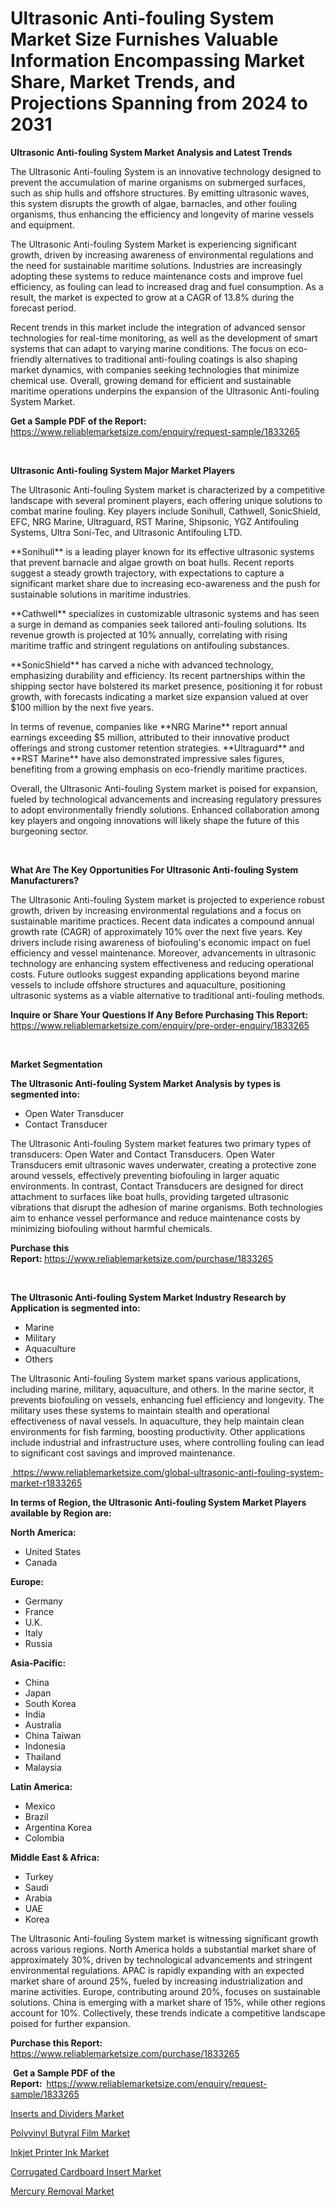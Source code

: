 <p><h1>Ultrasonic Anti-fouling System Market Size Furnishes Valuable Information Encompassing Market Share, Market Trends, and Projections Spanning from 2024 to 2031</h1></p><p><strong>Ultrasonic Anti-fouling System Market Analysis and Latest Trends</strong></p>
<p><p>The Ultrasonic Anti-fouling System is an innovative technology designed to prevent the accumulation of marine organisms on submerged surfaces, such as ship hulls and offshore structures. By emitting ultrasonic waves, this system disrupts the growth of algae, barnacles, and other fouling organisms, thus enhancing the efficiency and longevity of marine vessels and equipment. </p><p>The Ultrasonic Anti-fouling System Market is experiencing significant growth, driven by increasing awareness of environmental regulations and the need for sustainable maritime solutions. Industries are increasingly adopting these systems to reduce maintenance costs and improve fuel efficiency, as fouling can lead to increased drag and fuel consumption. As a result, the market is expected to grow at a CAGR of 13.8% during the forecast period.</p><p>Recent trends in this market include the integration of advanced sensor technologies for real-time monitoring, as well as the development of smart systems that can adapt to varying marine conditions. The focus on eco-friendly alternatives to traditional anti-fouling coatings is also shaping market dynamics, with companies seeking technologies that minimize chemical use. Overall, growing demand for efficient and sustainable maritime operations underpins the expansion of the Ultrasonic Anti-fouling System Market.</p></p>
<p><strong>Get a Sample PDF of the Report:&nbsp;</strong> <a href="https://www.reliablemarketsize.com/enquiry/request-sample/1833265?utm_campaign=1103&utm_medium=2&utm_source=Github&utm_content=ia&utm_term=17102024&utm_id=ultrasonic-anti-fouling-system">https://www.reliablemarketsize.com/enquiry/request-sample/1833265</a></p>
<p>&nbsp;</p>
<p><strong>Ultrasonic Anti-fouling System Major Market Players</strong></p>
<p><p>The Ultrasonic Anti-fouling System market is characterized by a competitive landscape with several prominent players, each offering unique solutions to combat marine fouling. Key players include Sonihull, Cathwell, SonicShield, EFC, NRG Marine, Ultraguard, RST Marine, Shipsonic, YGZ Antifouling Systems, Ultra Soni-Tec, and Ultrasonic Antifouling LTD.</p><p>**Sonihull** is a leading player known for its effective ultrasonic systems that prevent barnacle and algae growth on boat hulls. Recent reports suggest a steady growth trajectory, with expectations to capture a significant market share due to increasing eco-awareness and the push for sustainable solutions in maritime industries.</p><p>**Cathwell** specializes in customizable ultrasonic systems and has seen a surge in demand as companies seek tailored anti-fouling solutions. Its revenue growth is projected at 10% annually, correlating with rising maritime traffic and stringent regulations on antifouling substances.</p><p>**SonicShield** has carved a niche with advanced technology, emphasizing durability and efficiency. Its recent partnerships within the shipping sector have bolstered its market presence, positioning it for robust growth, with forecasts indicating a market size expansion valued at over $100 million by the next five years.</p><p>In terms of revenue, companies like **NRG Marine** report annual earnings exceeding $5 million, attributed to their innovative product offerings and strong customer retention strategies. **Ultraguard** and **RST Marine** have also demonstrated impressive sales figures, benefiting from a growing emphasis on eco-friendly maritime practices.</p><p>Overall, the Ultrasonic Anti-fouling System market is poised for expansion, fueled by technological advancements and increasing regulatory pressures to adopt environmentally friendly solutions. Enhanced collaboration among key players and ongoing innovations will likely shape the future of this burgeoning sector.</p></p>
<p>&nbsp;</p>
<p><strong>What Are The Key Opportunities For Ultrasonic Anti-fouling System Manufacturers?</strong></p>
<p><p>The Ultrasonic Anti-fouling System market is projected to experience robust growth, driven by increasing environmental regulations and a focus on sustainable maritime practices. Recent data indicates a compound annual growth rate (CAGR) of approximately 10% over the next five years. Key drivers include rising awareness of biofouling's economic impact on fuel efficiency and vessel maintenance. Moreover, advancements in ultrasonic technology are enhancing system effectiveness and reducing operational costs. Future outlooks suggest expanding applications beyond marine vessels to include offshore structures and aquaculture, positioning ultrasonic systems as a viable alternative to traditional anti-fouling methods.</p></p>
<p><strong>Inquire or Share Your Questions If Any Before Purchasing This Report:</strong> <a href="https://www.reliablemarketsize.com/enquiry/pre-order-enquiry/1833265?utm_campaign=1103&utm_medium=2&utm_source=Github&utm_content=ia&utm_term=17102024&utm_id=ultrasonic-anti-fouling-system">https://www.reliablemarketsize.com/enquiry/pre-order-enquiry/1833265</a></p>
<p>&nbsp;</p>
<p><strong>Market Segmentation</strong></p>
<p><strong>The Ultrasonic Anti-fouling System Market Analysis by types is segmented into:</strong></p>
<p><ul><li>Open Water Transducer</li><li>Contact Transducer</li></ul></p>
<p><p>The Ultrasonic Anti-fouling System market features two primary types of transducers: Open Water and Contact Transducers. Open Water Transducers emit ultrasonic waves underwater, creating a protective zone around vessels, effectively preventing biofouling in larger aquatic environments. In contrast, Contact Transducers are designed for direct attachment to surfaces like boat hulls, providing targeted ultrasonic vibrations that disrupt the adhesion of marine organisms. Both technologies aim to enhance vessel performance and reduce maintenance costs by minimizing biofouling without harmful chemicals.</p></p>
<p><strong>Purchase this Report:&nbsp;</strong><a href="https://www.reliablemarketsize.com/purchase/1833265?utm_campaign=1103&utm_medium=2&utm_source=Github&utm_content=ia&utm_term=17102024&utm_id=ultrasonic-anti-fouling-system">https://www.reliablemarketsize.com/purchase/1833265</a></p>
<p>&nbsp;</p>
<p><strong>The Ultrasonic Anti-fouling System Market Industry Research by Application is segmented into:</strong></p>
<p><ul><li>Marine</li><li>Military</li><li>Aquaculture</li><li>Others</li></ul></p>
<p><p>The Ultrasonic Anti-fouling System market spans various applications, including marine, military, aquaculture, and others. In the marine sector, it prevents biofouling on vessels, enhancing fuel efficiency and longevity. The military uses these systems to maintain stealth and operational effectiveness of naval vessels. In aquaculture, they help maintain clean environments for fish farming, boosting productivity. Other applications include industrial and infrastructure uses, where controlling fouling can lead to significant cost savings and improved maintenance.</p></p>
<p><a href="https://www.reliablemarketsize.com/global-ultrasonic-anti-fouling-system-market-r1833265?utm_campaign=1103&utm_medium=2&utm_source=Github&utm_content=ia&utm_term=17102024&utm_id=ultrasonic-anti-fouling-system">&nbsp;https://www.reliablemarketsize.com/global-ultrasonic-anti-fouling-system-market-r1833265</a></p>
<p><strong>In terms of Region, the Ultrasonic Anti-fouling System Market Players available by Region are:</strong></p>
<p>
    <p> <strong> North America: </strong>
        <ul>
            <li>United States</li>
            <li>Canada</li>
        </ul>
        </p> 
    <p> <strong> Europe: </strong>
        <ul>
            <li>Germany</li>
            <li>France</li>
            <li>U.K.</li>
            <li>Italy</li>
            <li>Russia</li>
        </ul>
        </p> 
    <p> <strong> Asia-Pacific: </strong>
        <ul>
            <li>China</li>
            <li>Japan</li>
            <li>South Korea</li>
            <li>India</li>
            <li>Australia</li>
            <li>China Taiwan</li>
            <li>Indonesia</li>
            <li>Thailand</li>
            <li>Malaysia</li>
        </ul>
        </p> 
    <p> <strong> Latin America: </strong>
        <ul>
            <li>Mexico</li>
            <li>Brazil</li>
            <li>Argentina Korea</li>
            <li>Colombia</li>
        </ul>
        </p> 
    <p> <strong> Middle East & Africa: </strong>
        <ul>
            <li>Turkey</li>
            <li>Saudi</li>
            <li>Arabia</li>
            <li>UAE</li>
            <li>Korea</li>
        </ul>
    </p>
    </p>
<p><p>The Ultrasonic Anti-fouling System market is witnessing significant growth across various regions. North America holds a substantial market share of approximately 30%, driven by technological advancements and stringent environmental regulations. APAC is rapidly expanding with an expected market share of around 25%, fueled by increasing industrialization and marine activities. Europe, contributing around 20%, focuses on sustainable solutions. China is emerging with a market share of 15%, while other regions account for 10%. Collectively, these trends indicate a competitive landscape poised for further expansion.</p></p>
<p><strong>Purchase this Report: </strong><a href="https://www.reliablemarketsize.com/purchase/1833265?utm_campaign=1103&utm_medium=2&utm_source=Github&utm_content=ia&utm_term=17102024&utm_id=ultrasonic-anti-fouling-system">https://www.reliablemarketsize.com/purchase/1833265</a></p>
<p>&nbsp;<strong>Get a Sample PDF of the Report:&nbsp;&nbsp;</strong><a href="https://www.reliablemarketsize.com/enquiry/request-sample/1833265?utm_campaign=1103&utm_medium=2&utm_source=Github&utm_content=ia&utm_term=17102024&utm_id=ultrasonic-anti-fouling-system">https://www.reliablemarketsize.com/enquiry/request-sample/1833265</a></p>
<p><strong></strong></p>
<p><p><a href="https://github.com/anidillnagatat/Market-Research-Report-List-1/blob/main/inserts-and-dividers-market.md?utm_campaign=1103&utm_medium=2&utm_source=Github&utm_content=ia&utm_term=17102024&utm_id=ultrasonic-anti-fouling-system">Inserts and Dividers Market</a></p><p><a href="https://www.linkedin.com/pulse/polyvinyl-butyral-film-market-trends-focusing-insight-jclve?utm_campaign=1103&utm_medium=2&utm_source=Github&utm_content=ia&utm_term=17102024&utm_id=ultrasonic-anti-fouling-system">Polyvinyl Butyral Film Market</a></p><p><a href="https://www.linkedin.com/pulse/comprehensive-inkjet-printer-ink-market-report-regional-analysis-n2jue?utm_campaign=1103&utm_medium=2&utm_source=Github&utm_content=ia&utm_term=17102024&utm_id=ultrasonic-anti-fouling-system">Inkjet Printer Ink Market</a></p><p><a href="https://github.com/lallietva4l/Market-Research-Report-List-1/blob/main/corrugated-cardboard-insert-market.md?utm_campaign=1103&utm_medium=2&utm_source=Github&utm_content=ia&utm_term=17102024&utm_id=ultrasonic-anti-fouling-system">Corrugated Cardboard Insert Market</a></p><p><a href="https://www.linkedin.com/pulse/investing-mercury-removal-market-trends-leading-products-m4g4e?utm_campaign=1103&utm_medium=2&utm_source=Github&utm_content=ia&utm_term=17102024&utm_id=ultrasonic-anti-fouling-system">Mercury Removal Market</a></p></p>